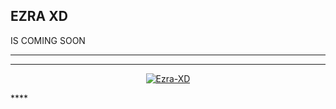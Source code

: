 ## EZRA XD 
 IS COMING SOON
 ***


***
<p align="center">
<a href="#"><img title="Ezra-XD" src="https://i.imgur.com/o4bQB14.jpeg"></a>
</p>
****
